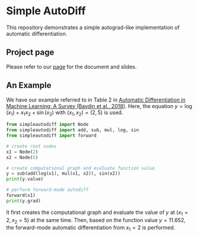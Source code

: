 # Simple AutoDiff
This repository demonstrates a simple autograd-like implementation of automatic differentiation.

## Project page
Please refer to our [page]() for the document and slides.

## An Example
We have our example referred to in Table 2 in [Automatic Differentiation in Machine Learning: A Survey (Baydin et al., 2018)](https://www.jmlr.org/papers/volume18/17-468/17-468.pdf).
Here, the equation $y=\log(x_1)+x_1x_2+\sin(x_2)$ with $(x_1,x_2)=(2,5)$ is used.
```python
from simpleautodiff import Node
from simpleautodiff import add, sub, mul, log, sin
from simpleautodiff import forward

# create root nodes
x1 = Node(2)
x2 = Node(5)

# create computational graph and evaluate function value
y = sub(add(log(x1), mul(x1, x2)), sin(x2))
print(y.value)

# perform forward-mode autodiff
forward(x1)
print(y.grad)
```
It first creates the computational graph and evaluate the value of $y$ at $(x_1=2,x_2=5)$ at the same time.
Then, based on the function value $y=11.652$, the forward-mode automatic differentiation from $x_1=2$ is performed.